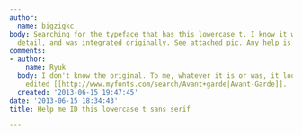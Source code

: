 ```yaml
---
author:
  name: bigzigkc
body: Searching for the typeface that has this lowercase t. I know it wasn't a custom
  detail, and was integrated originally. See attached pic. Any help is greatly appreciated.
comments:
- author:
    name: Ryuk
  body: I don't know the original. To me, whatever it is or was, it looks like a slightly
    edited [[http://www.myfonts.com/search/Avant+garde|Avant-Garde]].
  created: '2013-06-15 19:47:45'
date: '2013-06-15 18:34:43'
title: Help me ID this lowercase t sans serif

---
```

